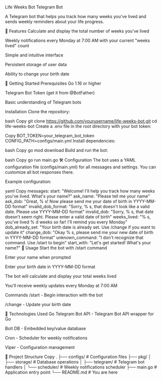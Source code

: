 Life Weeks Bot
Telegram Bot

A Telegram bot that helps you track how many weeks you've lived and sends weekly reminders about your life progress.

🌟 Features
Calculate and display the total number of weeks you've lived

Weekly notifications every Monday at 7:00 AM with your current "weeks lived" count

Simple and intuitive interface

Persistent storage of user data

Ability to change your birth date

🚀 Getting Started
Prerequisites
Go 1.16 or higher

Telegram Bot Token (get it from @BotFather)

Basic understanding of Telegram bots

Installation
Clone the repository:

bash
Copy
git clone https://github.com/yourusername/life-weeks-bot.git
cd life-weeks-bot
Create a .env file in the root directory with your bot token:

Copy
BOT_TOKEN=your_telegram_bot_token
CONFIG_PATH=configs/main.yml
Install dependencies:

bash
Copy
go mod download
Build and run the bot:

bash
Copy
go run main.go
🛠️ Configuration
The bot uses a YAML configuration file (configs/main.yml) for all messages and settings. You can customize all bot responses there.

Example configuration:

yaml
Copy
messages:
  start: "Welcome! I'll help you track how many weeks you've lived. What's your name?"
  ask_name: "Please tell me your name"
  ask_dob: "Great, % s! Now please send me your date of birth in YYYY-MM-DD format"
  invalid_dob_format: "Sorry, % s, that doesn't look like a valid date. Please use YYYY-MM-DD format"
  invalid_dob: "Sorry, % s, that date doesn't seem right. Please enter a valid date of birth"
  weeks_lived: "% s, you've lived % d weeks so far! I'll remind you every Monday"
  dob_already_set: "Your birth date is already set. Use /change if you want to update it"
  change_dob: "Okay % s, please send me your new date of birth in YYYY-MM-DD format"
  unknown_command: "I don't recognize that command. Use /start to begin"
  start_with: "Let's get started! What's your name?"
🤖 Usage
Start the bot with /start command

Enter your name when prompted

Enter your birth date in YYYY-MM-DD format

The bot will calculate and display your total weeks lived

You'll receive weekly updates every Monday at 7:00 AM

Commands
/start - Begin interaction with the bot

/change - Update your birth date

🧰 Technologies Used
Go Telegram Bot API - Telegram Bot API wrapper for Go

Bolt DB - Embedded key/value database

Cron - Scheduler for weekly notifications

Viper - Configuration management

📂 Project Structure
Copy
.
├── configs/              # Configuration files
├── pkg/
│   ├── storage/          # Database operations
│   ├── telegram/         # Telegram bot handlers
│   └── scheduler/        # Weekly notifications scheduler
├── main.go               # Application entry point
└── README.md             # You are here
